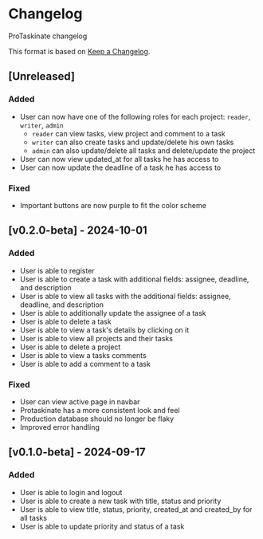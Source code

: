# Changelog

ProTaskinate changelog

This format is based on [Keep a Changelog](https://keepachangelog.com/en/1.0.0/).

## [Unreleased]

### Added

- User can now have one of the following roles for each project: `reader`, `writer`, `admin`
    - `reader` can view tasks, view project and comment to a task
    - `writer` can also create tasks and update/delete his own tasks
    - `admin` can also update/delete all tasks and delete/update the project
- User can now view updated_at for all tasks he has access to
- User can now update the deadline of a task he has access to

### Fixed

- Important buttons are now purple to fit the color scheme

## [v0.2.0-beta] - 2024-10-01

### Added

- User is able to register
- User is able to create a task with additional fields: assignee, deadline, and description
- User is able to view all tasks with the additional fields: assignee, deadline, and description
- User is able to additionally update the assignee of a task
- User is able to delete a task
- User is able to view a task's details by clicking on it
- User is able to view all projects and their tasks
- User is able to delete a project
- User is able to view a tasks comments
- User is able to add a comment to a task

### Fixed

- User can view active page in navbar
- Protaskinate has a more consistent look and feel
- Production database should no longer be flaky
- Improved error handling

## [v0.1.0-beta] - 2024-09-17

### Added

- User is able to login and logout
- User is able to create a new task with title, status and priority
- User is able to view title, status, priority, created_at and created_by for all tasks
- User is able to update priority and status of a task

